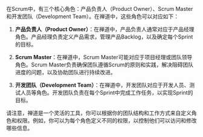 在Scrum中，有三个核心角色：产品负责人（Product Owner）、Scrum Master和开发团队（Development Team）。在禅道中，这些角色可以对应如下：

1. **产品负责人（Product Owner）**：在禅道中，产品负责人通常对应于产品经理角色。产品经理负责定义产品需求，管理产品Backlog，以及确定每个Sprint的目标。

2. **Scrum Master**：在禅道中，Scrum Master可能对应于项目经理或团队领导角色。Scrum Master负责确保团队遵循Scrum的原则和实践，解决阻碍团队进度的问题，以及协助团队进行持续改进。

3. **开发团队（Development Team）**：在禅道中，开发团队对应于开发人员、测试人员等角色。开发团队负责在每个Sprint中完成工作任务，以实现Sprint的目标。

请注意，禅道是一个灵活的工具，你可以根据你的团队结构和工作方式来自定义角色和权限。例如，你可以为每个角色定义不同的权限，以控制他们可以访问和修改哪些信息。